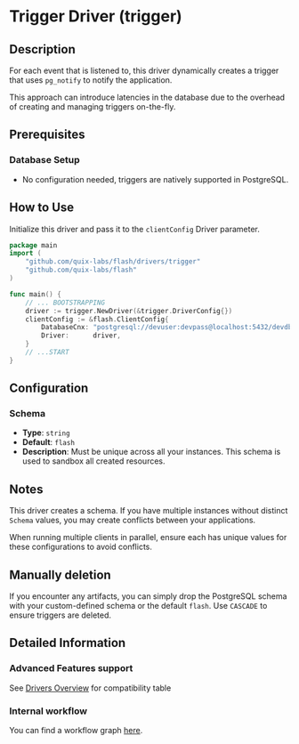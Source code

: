 # Trigger Driver (trigger)

## Description

For each event that is listened to, this driver dynamically creates a trigger that uses `pg_notify` to notify the application.

This approach can introduce latencies in the database due to the overhead of creating and managing triggers on-the-fly.

## Prerequisites

### Database Setup

- No configuration needed, triggers are natively supported in PostgreSQL.

## How to Use

Initialize this driver and pass it to the `clientConfig` Driver parameter.

```go
package main
import (
    "github.com/quix-labs/flash/drivers/trigger"
    "github.com/quix-labs/flash"
)

func main() {
	// ... BOOTSTRAPPING
	driver := trigger.NewDriver(&trigger.DriverConfig{})
	clientConfig := &flash.ClientConfig{
		DatabaseCnx: "postgresql://devuser:devpass@localhost:5432/devdb",
		Driver:      driver,
	}
	// ...START
}
```
## Configuration

### Schema

- **Type**: `string`
- **Default**: `flash`
- **Description**: Must be unique across all your instances. This schema is used to sandbox all created resources.

## Notes

This driver creates a schema. If you have multiple instances without distinct `Schema` values, you may create conflicts between your applications.

When running multiple clients in parallel, ensure each has unique values for these configurations to avoid conflicts.


## Manually deletion

If you encounter any artifacts, you can simply drop the PostgreSQL schema with your custom-defined schema or the default `flash`. Use `CASCADE` to ensure triggers are deleted.


## Detailed Information

### Advanced Features support

See [Drivers Overview](/drivers/) for compatibility table

### Internal workflow

You can find a workflow graph [here](./WORKFLOW).